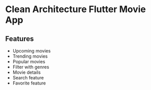# Clean Architecture Flutter Movie App

## Features

- Upcoming movies
- Trending movies
- Popular movies
- Filter with genres
- Movie details
- Search feature
- Favorite feature
